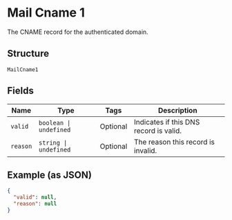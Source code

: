 
# Mail Cname 1

The CNAME record for the authenticated domain.

## Structure

`MailCname1`

## Fields

| Name | Type | Tags | Description |
|  --- | --- | --- | --- |
| `valid` | `boolean \| undefined` | Optional | Indicates if this DNS record is valid. |
| `reason` | `string \| undefined` | Optional | The reason this record is invalid. |

## Example (as JSON)

```json
{
  "valid": null,
  "reason": null
}
```


